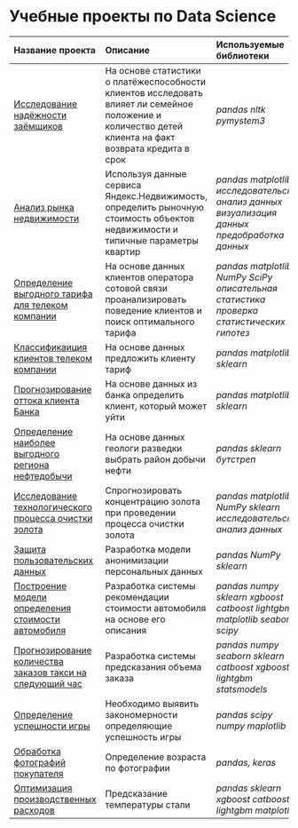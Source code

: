 # Учебные проекты по Data Science


| Название проекта | Описание | Используемые библиотеки | 
| :---------------------- | :---------------------- | :---------------------- |
| [Исследование надёжности заёмщиков](bank_scoring) | На основе статистики о платёжеспособности клиентов исследовать влияет ли семейное положение и количество детей клиента на факт возврата кредита в срок | *pandas nltk pymystem3* |
| [Анализ рынка недвижимости](eda_estate) | Используя данные сервиса Яндекс.Недвижимость, определить рыночную стоимость объектов недвижимости и типичные параметры квартир | *pandas matplotlib исследовательский анализ данных визуализация данных предобработка данных* |
| [Определение выгодного тарифа для телеком компании](telecom_stat) | На основе данных клиентов оператора сотовой связи проанализировать поведение клиентов и поиск оптимального тарифа | *pandas matplotlib NumPy SciPy описательная статистика проверка статистических гипотез* |
| [ Классификаиция клиентов телеком компании](telecom_classification) | На основе данных предложить клиенту тариф | *pandas matplotlib sklearn* |
| [Прогнозирование оттока клиента Банка](clients_classification) | На основе данных из банка определить клиент, который может уйти | *pandas matplotlib sklearn* |
| [Определение наиболее выгодного региона нефтедобычи](oil_regression) | На основе данных геологи разведки выбрать район добычи нефти | *pandas sklearn бутстреп* |
| [ Исследование технологического процесса очистки золота](gold_regression) | Спрогнозировать концентрацию золота при проведении процесса очистки золота | *pandas matplotlib NumPy sklearn исследовательский анализ данных* |
| [Защита пользовательских данных](data_protection) | Разработка модели анонимизации персональных данных | *pandas NumPy sklearn* |
| [Построение модели определения стоимости автомобиля](car_gbm) | Разработка системы рекомендации стоимости автомобиля на основе его описания | *pandas numpy sklearn xgboost catboost lightgbm matplotlib seaborn scipy* |
| [Прогнозирование количества заказов такси на следующий час](taxi_timeseries) | Разработка системы предсказания объема заказа | *pandas numpy seaborn sklearn catboost xgboost lightgbm statsmodels* |
| [Определение успешности игры](eda_games) | Необходимо выявить закономерности определяющие успешность игры | *pandas scipy numpy maplotlib* |
| [Обработка фотографий покупателя](customers_cv) | Определение возраста по фотографии | *pandas, keras* |
| [Оптимизация производственных расходов](steel_regression) | Предсказание температуры стали | *pandas sklearn xgboost catboost lightgbm matplotlib* |
